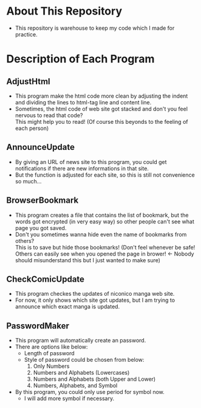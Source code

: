 # About This Repository
- This repository is warehouse to keep my code which I made for practice.

# Description of Each Program

## AdjustHtml
- This program make the html code more clean by adjusting the indent and dividing the lines to html-tag line and content line.
- Sometimes, the html code of web site got stacked and don't you feel nervous to read that code?<br>This might help you to read! (Of course this beyonds to the feeling of each person)

## AnnounceUpdate
- By giving an URL of news site to this program, you could get notifications if there are new informations in that site.
- But the function is adjusted for each site, so this is still not convenience so much...

## BrowserBookmark
- This program creates a file that contains the list of bookmark, but the words got encrypted (in very easy way) so other people can't see what page you got saved.
- Don't you sometimes wanna hide even the name of bookmarks from others?<br>This is to save but hide those bookmarks! (Don't feel whenever be safe! Others can easily see when you opened the page in brower! <- Nobody should misunderstand this but I just wanted to make sure)

## CheckComicUpdate
- This program checkes the updates of niconico manga web site.
- For now, it only shows which site got updates, but I am trying to announce which exact manga is updated.

## PasswordMaker
- This program will automatically create an password.
- There are options like below:
  - Length of password
  - Style of password could be chosen from below:
    1. Only Numbers
    2. Numbers and Alphabets (Lowercases)
    3. Numbers and Alphabets (both Upper and Lower)
    4. Numbers, Alphabets, and Symbol
- By this program, you could only use period for symbol now.
  - I will add more symbol if necessary.


